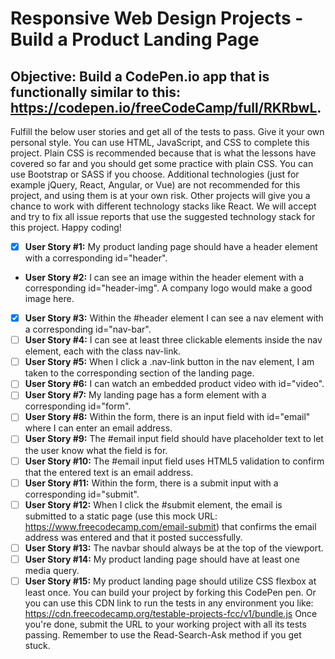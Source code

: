 # Responsive Web Design Projects - Build a Product Landing Page

## Objective: Build a CodePen.io app that is functionally similar to this: https://codepen.io/freeCodeCamp/full/RKRbwL.
Fulfill the below user stories and get all of the tests to pass. Give it your own personal style.
You can use HTML, JavaScript, and CSS to complete this project. Plain CSS is recommended because that is what the lessons have covered so far and you should get some practice with plain CSS. You can use Bootstrap or SASS if you choose. Additional technologies (just for example jQuery, React, Angular, or Vue) are not recommended for this project, and using them is at your own risk. Other projects will give you a chance to work with different technology stacks like React. We will accept and try to fix all issue reports that use the suggested technology stack for this project. Happy coding!
- [x] **User Story #1:** My product landing page should have a header element with a corresponding id="header".
* **User Story #2:** I can see an image within the header element with a corresponding id="header-img". A company logo would make a good image here.
- [x] **User Story #3:** Within the #header element I can see a nav element with a corresponding id="nav-bar".
- [ ] **User Story #4:** I can see at least three clickable elements inside the nav element, each with the class nav-link.
- [ ] **User Story #5:** When I click a .nav-link button in the nav element, I am taken to the corresponding section of the landing page.
- [ ] **User Story #6:** I can watch an embedded product video with id="video".
- [ ] **User Story #7:** My landing page has a form element with a corresponding id="form".
- [ ] **User Story #8:** Within the form, there is an input field with id="email" where I can enter an email address.
- [ ] **User Story #9:** The #email input field should have placeholder text to let the user know what the field is for.
- [ ] **User Story #10:** The #email input field uses HTML5 validation to confirm that the entered text is an email address.
- [ ] **User Story #11:** Within the form, there is a submit input with a corresponding id="submit".
- [ ] **User Story #12:** When I click the #submit element, the email is submitted to a static page (use this mock URL: https://www.freecodecamp.com/email-submit) that confirms the email address was entered and that it posted successfully.
- [ ] **User Story #13:** The navbar should always be at the top of the viewport.
- [ ] **User Story #14:** My product landing page should have at least one media query.
- [ ] **User Story #15:** My product landing page should utilize CSS flexbox at least once.
You can build your project by forking this CodePen pen. Or you can use this CDN link to run the tests in any environment you like: https://cdn.freecodecamp.org/testable-projects-fcc/v1/bundle.js
Once you're done, submit the URL to your working project with all its tests passing.
Remember to use the Read-Search-Ask method if you get stuck.